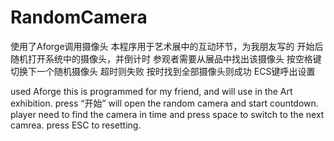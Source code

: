 # RandomCamera
使用了Aforge调用摄像头
本程序用于艺术展中的互动环节，为我朋友写的
开始后随机打开系统中的摄像头，并倒计时
参观者需要从展品中找出该摄像头
按空格键切换下一个随机摄像头
超时则失败
按时找到全部摄像头则成功
ECS键呼出设置

used Aforge
this is programmed for my friend, and will use in the Art exhibition.
press “开始” will open the random camera and start countdown.
player need to find the camera in time and press space to switch to the next camrea.
press ESC to resetting.
